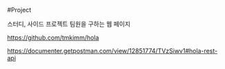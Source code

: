 #Project 

스터디, 사이드 프로젝트 팀원을 구하는 웹 페이지

https://github.com/tmkimm/hola

https://documenter.getpostman.com/view/12851774/TVzSiwv1#hola-rest-api